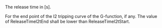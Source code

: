 The release time in [s].


<!-- comment -->


For the end point of the I2 tripping curve of the G-function, if any. The value of ReleaseTimeI2tEnd shall be lower than ReleaseTimeI2tStart.
